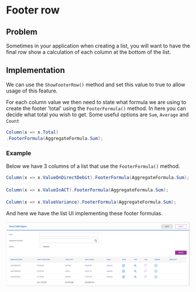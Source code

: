 # Footer row

## Problem

Sometimes in your application when creating a list, you will want to have the final row show a calculation of each column at the bottom of the list.

## Implementation

We can use the `ShowFooterRow()` method and set this value to true to allow usage of this feature.

For each column value we then need to state what formula we are using to create the footer 'total' using the `FooterFormula()` method.  In here you can decide what total you wish to get.  Some useful options are `Sum`, `Average` and `Count`

```csharp
Column(x => x.Total)
.FooterFormula(AggregateFormula.Sum);
```

### Example

Below we have 3 columns of a list that use the `FooterFormula()` method.

```csharp
Column(x => x.ValueOnDirectDebit).FooterFormula(AggregateFormula.Sum);

Column(x => x.ValueInACT).FooterFormula(AggregateFormula.Sum);

Column(x => x.ValueVariance).FooterFormula(AggregateFormula.Sum);
```

And here we have the list UI implementing these footer formulas.

![Direct debit list](images/directDebitReport.PNG)
